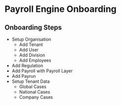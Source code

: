 # Payroll Engine Onboarding

## Onboarding Steps
- Setup Organisation
    - Add Tenant
    - Add User
    - Add Division
    - Add Employees
- Add Regulation
- Add Payroll with Payroll Layer
- Add Payrun
- Setup Tenant Data
    - Global Cases
    - National Cases
    - Company Cases

